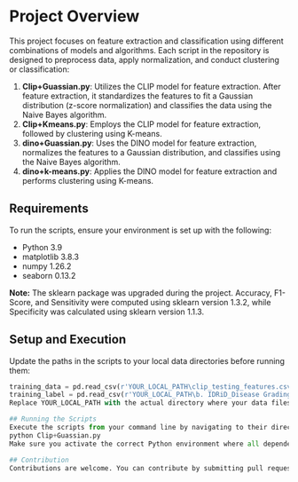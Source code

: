 # Project Overview

This project focuses on feature extraction and classification using different combinations of models and algorithms. Each script in the repository is designed to preprocess data, apply normalization, and conduct clustering or classification:

1. **Clip+Guassian.py**: Utilizes the CLIP model for feature extraction. After feature extraction, it standardizes the features to fit a Gaussian distribution (z-score normalization) and classifies the data using the Naive Bayes algorithm.
2. **Clip+Kmeans.py**: Employs the CLIP model for feature extraction, followed by clustering using K-means.
3. **dino+Guassian.py**: Uses the DINO model for feature extraction, normalizes the features to a Gaussian distribution, and classifies using the Naive Bayes algorithm.
4. **dino+k-means.py**: Applies the DINO model for feature extraction and performs clustering using K-means.

## Requirements

To run the scripts, ensure your environment is set up with the following:

- Python 3.9
- matplotlib 3.8.3
- numpy 1.26.2
- seaborn 0.13.2

**Note:** The sklearn package was upgraded during the project. Accuracy, F1-Score, and Sensitivity were computed using sklearn version 1.3.2, while Specificity was calculated using sklearn version 1.1.3.

## Setup and Execution

Update the paths in the scripts to your local data directories before running them:

```python
training_data = pd.read_csv(r'YOUR_LOCAL_PATH\clip_testing_features.csv')
training_label = pd.read_csv(r'YOUR_LOCAL_PATH\b. IDRiD_Disease Grading_Testing Labels.csv')
Replace YOUR_LOCAL_PATH with the actual directory where your data files are stored.

## Running the Scripts
Execute the scripts from your command line by navigating to their directory:
python Clip+Guassian.py
Make sure you activate the correct Python environment where all dependencies have been installed.

## Contribution
Contributions are welcome. You can contribute by submitting pull requests with bug fixes, enhancements, or new features.
